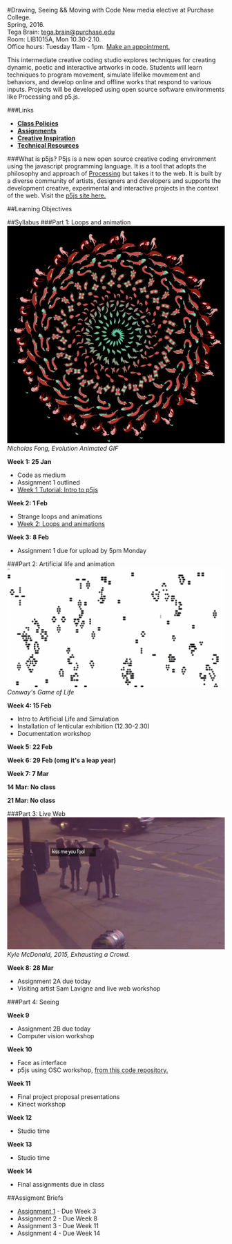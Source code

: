 #Drawing, Seeing && Moving with Code
New media elective at Purchase College.  
Spring, 2016.  
Tega Brain: [tega.brain@purchase.edu](mailto:tega.brain@purchase.edu)  
Room: LIB1015A, Mon 10.30-2.10.  
Office hours: Tuesday 11am - 1pm. [Make an appointment.](https://tegabrain.youcanbook.me/)

This intermediate creative coding studio explores techniques for creating dynamic, poetic and interactive artworks in code. Students will learn techniques to program movement, simulate lifelike movmement and behaviors, and develop online and offline works that respond to various inputs. Projects will be developed using open source software environments like Processing and p5.js.

###Links
* **[Class Policies](https://github.com/tegacodes/Drawing-Seeing-Moving-with-Code/blob/master/docs/policies.md)**  
* **[Assignments](https://github.com/tegacodes/Drawing-Seeing-Moving-with-Code/blob/master/docs/assignments.md)**  
* **[Creative Inspiration](https://github.com/tegacodes/Drawing-Seeing-Moving-with-Code/blob/master/docs/examples.md)**  
* **[Technical Resources](https://github.com/tegacodes/Drawing-Seeing-Moving-with-Code/blob/master/docs/resources.md)**

###What is p5js?
P5js is a new open source creative coding environment using the javascript programming language. It is a tool that adopts the philosophy and approach of <a href="https://processing.org/">Processing</a> but takes it to the web. It is built by a diverse community of artists, designers and developers and supports the development creative, experimental and interactive projects in the context of the web. Visit the <a href="http://p5js.org/">p5js site here.</a>

##Learning Objectives

##Syllabus
###Part 1: Loops and animation
<img src="images/spiral-nicholas-fong-evolution.gif" width="600"></br>
*Nicholas Fong, Evolution Animated GIF*

**Week 1: 25 Jan**

* Code as medium
* Assignment 1 outlined
* [Week 1 Tutorial: Intro to p5js](https://github.com/tegacodes/Drawing-Seeing-Moving-with-Code/blob/master/docs/week1.md)

**Week 2: 1 Feb**

* Strange loops and animations
* [Week 2: Loops and animations](https://github.com/tegacodes/Drawing-Seeing-Moving-with-Code/blob/master/docs/week2.md)


**Week 3: 8 Feb**

* Assignment 1 due for upload by 5pm Monday


###Part 2: Artificial life and animation
<img src="images/GameOfLife.gif" width="600"></br>
*Conway's Game of Life*

**Week 4: 15 Feb**

* Intro to Artificial Life and Simulation
* Installation of lenticular exhibition (12.30-2.30)
* Documentation workshop

**Week 5: 22 Feb**

**Week 6: 29 Feb (omg it's a leap year)**

**Week 7: 7 Mar**

**14 Mar: No class**

**21 Mar: No class**

###Part 3: Live Web
<img src="images/mcdonald.gif" width="600"></br>
*Kyle McDonald, 2015, Exhausting a Crowd.*

**Week 8: 28 Mar**

* Assignment 2A due today
* Visiting artist Sam Lavigne and live web workshop

###Part 4: Seeing

**Week 9**

* Assignment 2B due today
* Computer vision workshop

**Week 10**

* Face as interface
* p5js using OSC workshop, [from this code repository.](https://github.com/tegacodes/p5js-osc)

**Week 11**

* Final project proposal presentations
* Kinect workshop

**Week 12**

* Studio time

**Week 13**

* Studio time

**Week 14** 

* Final assignments due in class


##Assigment Briefs
* [Assignment 1](https://github.com/tegacodes/Drawing-Seeing-Moving-with-Code/blob/master/docs/assignment1.md) - Due Week 3
* Assignment 2 - Due Week 8
* Assignment 3 - Due Week 11
* Assignment 4 - Due Week 14

